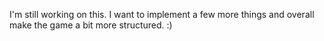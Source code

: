 I'm still working on this. I want to implement a few more things and overall make the game a bit more structured. :)
